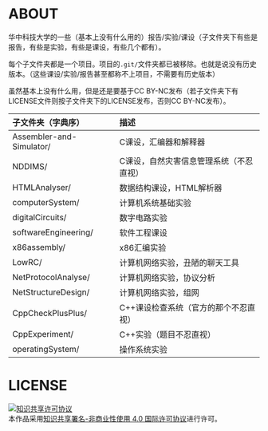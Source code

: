 # ABOUT

华中科技大学的一些（基本上没有什么用的）报告/实验/课设（子文件夹下有些是报告，有些是实验，有些是课设，有些几个都有）。

每个子文件夹都是一个项目。项目的`.git/`文件夹都已被移除。也就是说没有历史版本。（这些课设/实验/报告甚至都称不上项目，不需要有历史版本）

虽然基本上没有什么用，但是还是要基于CC BY-NC发布（若子文件夹下有LICENSE文件则按子文件夹下的LICENSE发布，否则CC BY-NC发布）。

| 子文件夹（字典序）       | 描述                                   |
|:-------------------------|:---------------------------------------|
| Assembler-and-Simulator/ | C课设，汇编器和解释器                  |
| NDDIMS/                  | C课设，自然灾害信息管理系统（不忍直视）|
| HTMLAnalyser/            | 数据结构课设，HTML解析器               |
| computerSystem/          | 计算机系统基础实验                     |
| digitalCircuits/         | 数字电路实验                           |
| softwareEngineering/     | 软件工程课设                           |
| x86assembly/             | x86汇编实验                            |
| LowRC/                   | 计算机网络实验，丑陋的聊天工具         |
| NetProtocolAnalyse/      | 计算机网络实验，协议分析               |
| NetStructureDesign/      | 计算机网络实验，组网                   |
| CppCheckPlusPlus/        | C++课设检查系统（官方的那个不忍直视）  |
| CppExperiment/           | C++实验（题目不忍直视）                |
| operatingSystem/         | 操作系统实验                           |

# LICENSE

<a rel="license" href="http://creativecommons.org/licenses/by-nc/4.0/"><img alt="知识共享许可协议" style="border-width:0" src="https://i.creativecommons.org/l/by-nc/4.0/88x31.png" /></a><br />本作品采用<a rel="license" href="http://creativecommons.org/licenses/by-nc/4.0/">知识共享署名-非商业性使用 4.0 国际许可协议</a>进行许可。
